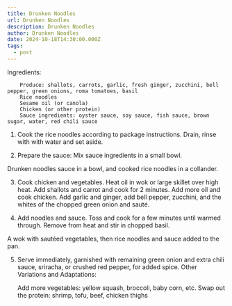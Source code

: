 ```yaml
---
title: Drunken Noodles
url: Drunken Noodles
description: Drunken Noodles
author: Drunken Noodles
date: 2024-10-18T14:30:00.000Z
tags:
  - post
---
```

Ingredients:

        Produce: shallots, carrots, garlic, fresh ginger, zucchini, bell pepper, green onions, roma tomatoes, basil
        Rice noodles
        Sesame oil (or canola)
        Chicken (or other protein)
        Sauce ingredients: oyster sauce, soy sauce, fish sauce, brown sugar, water, red chili sauce

1. Cook the rice noodles according to package instructions. Drain, rinse with with water and set aside.

2. Prepare the sauce:  Mix sauce ingredients in a small bowl.

Drunken noodles sauce in a bowl, and cooked rice noodles in a collander.

3. Cook chicken and vegetables.  Heat oil in wok or large skillet over high heat. Add shallots and carrot and cook for 2 minutes. Add more oil and cook chicken. Add garlic and ginger, add bell pepper, zucchini, and the whites of the chopped green onion and sauté.

4. Add noodles and sauce. Toss and cook for a few minutes until warmed through. Remove from heat and stir in chopped basil.

A wok with sautéed vegetables, then rice noodles and sauce added to the pan.

5. Serve immediately, garnished with remaining green onion and extra chili sauce, sriracha, or crushed red pepper, for added spice.
Other Variations and Adaptations:

    Add more vegetables: yellow squash, broccoli, baby corn, etc.
    Swap out the protein: shrimp, tofu, beef, chicken thighs
